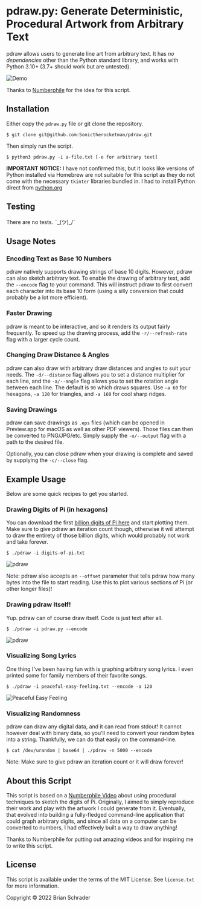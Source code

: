 # pdraw.py: Generate Deterministic, Procedural Artwork from Arbitrary Text

pdraw allows users to generate line art from arbitrary text. It has *no dependencies* other than the Python standard library, and works with Python 3.10+ (3.7+ should work but are untested).

![Demo](img/pdraw.gif)

Thanks to [Numberphile][1] for the idea for this script.

## Installation

Either copy the `pdraw.py` file or git clone the repository.

```
$ git clone git@github.com:Sonictherocketman/pdraw.git
```

Then simply run the script.

```
$ python3 pdraw.py -i a-file.txt [-e for arbitrary text]
```

**IMPORTANT NOTICE:** I have not confirmed this, but it looks like versions of Python installed via Homebrew are not suitable for this script as they do not come with the necessary `tkinter` libraries bundled in. I had to install Python direct from [python.org](https://www.python.org/downloads/release/python-3100/)

## Testing

There are no tests. ¯\_(ツ)_/¯


## Usage Notes


### Encoding Text as Base 10 Numbers

pdraw natively supports drawing strings of base 10 digits. However, pdraw can also sketch arbitrary text. To enable the drawing of arbitrary text, add the `--encode` flag to your command. This will instruct pdraw to first convert each character into its base 10 form (using a silly conversion that could probably be a lot more efficient).


### Faster Drawing

pdraw is meant to be interactive, and so it renders its output fairly frequently. To speed up the drawing process, add the `-r/--refresh-rate` flag with a larger cycle count.


### Changing Draw Distance & Angles

pdraw can also draw with arbitrary draw distances and angles to suit your needs. The `-d/--distance` flag allows you to set a distance multiplier for each line, and the `-a/--angle` flag allows you to set the rotation angle between each line. The default is `90` which draws squares. Use `-a 60` for hexagons, `-a 120` for triangles, and `-a 160` for cool sharp ridges.


### Saving Drawings

pdraw can save drawings as `.eps` files (which can be opened in Preview.app for macOS as well as other PDF viewers). Those files can then be converted to PNG/JPG/etc. Simply supply the `-o/--output` flag with a path to the desired file.

Optionally, you can close pdraw when your drawing is complete and saved by supplying the `-c/--close` flag.


## Example Usage

Below are some quick recipes to get you started.

### Drawing Digits of Pi (in hexagons)

You can download the first [billion digits of Pi here](https://stuff.mit.edu/afs/sipb/contrib/pi/) and start plotting them. Make sure to give pdraw an iteration count though, otherwise it will attempt to draw the entirety of those billion digits, which would probably not work and take forever.

```
$ ./pdraw -i digits-of-pi.txt

```

![pdraw](img/pi-5000-2000-hex.png)

Note: pdraw also accepts an `--offset` parameter that tells pdraw how many bytes into the file to start reading. Use this to plot various sections of Pi (or other longer files)!


### Drawing pdraw Itself!

Yup. pdraw can of course draw itself. Code is just text after all.

```
$ ./pdraw -i pdraw.py --encode
```

![pdraw](img/pdraw.png)


### Visualizing Song Lyrics

One thing I've been having fun with is graphing arbitrary song lyrics. I even printed some for family members of their favorite songs.

```
$ ./pdraw -i peaceful-easy-feeling.txt --encode -a 120
```

![Peaceful Easy Feeling](img/peaceful-easy-feeling.triangles.png)


### Visualizing Randomness

pdraw can draw any digital data, and it can read from stdout! It cannot however deal with binary data, so you'll need to convert your random bytes into a string. Thankfully, we can do that easily on the command-line.

```
$ cat /dev/urandom | base64 | ./pdraw -n 5000 --encode
```

Note: Make sure to give pdraw an iteration count or it will draw forever!


## About this Script

This script is based on a [Numberphile Video][1] about using procedural techniques to sketch the digits of Pi. Originally, I aimed to simply reproduce their work and play with the artwork I could generate from it. Eventually, that evolved into building a fully-fledged command-line application that could graph arbitrary digits, and since all data on a computer can be converted to numbers, I had effectively built a way to draw anything!

Thanks to Numberphile for putting out amazing videos and for inspiring me to write this script.


## License

This script is available under the terms of the MIT License. See `license.txt` for more information.

Copyright © 2022 Brian Schrader

[1]: https://www.youtube.com/watch?v=tkC1HHuuk7c
